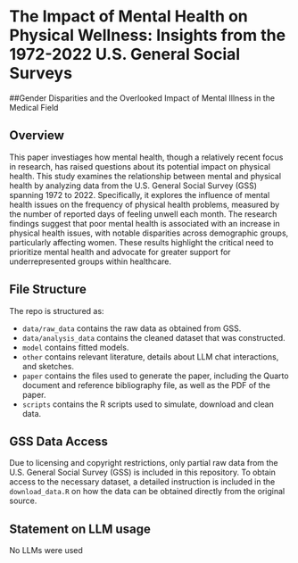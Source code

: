 # The Impact of Mental Health on Physical Wellness: Insights from the 1972-2022 U.S. General Social Surveys
##Gender Disparities and the Overlooked Impact of Mental Illness in the Medical Field

## Overview
This paper investiages how mental health, though a relatively recent focus in research, has raised questions about its potential impact on physical health. This study examines the relationship between mental and physical health by analyzing data from the U.S. General Social Survey (GSS) spanning 1972 to 2022. Specifically, it explores the influence of mental health issues on the frequency of physical health problems, measured by the number of reported days of feeling unwell each month. The research findings suggest that poor mental health is associated with an increase in physical health issues, with notable disparities across demographic groups, particularly affecting women. These results highlight the critical need to prioritize mental health and advocate for greater support for underrepresented groups within healthcare.

## File Structure
The repo is structured as:

-   `data/raw_data` contains the raw data as obtained from GSS.
-   `data/analysis_data` contains the cleaned dataset that was constructed.
-   `model` contains fitted models. 
-   `other` contains relevant literature, details about LLM chat interactions, and sketches.
-   `paper` contains the files used to generate the paper, including the Quarto document and reference bibliography file, as well as the PDF of the paper. 
-   `scripts` contains the R scripts used to simulate, download and clean data.

  
## GSS Data Access
Due to licensing and copyright restrictions, only partial raw data from the U.S. General Social Survey (GSS) is included in this repository. To obtain access to the necessary dataset, a detailed instruction is included in the `download_data.R` on how the data can be obtained directly from the original source.


## Statement on LLM usage
No LLMs were used
